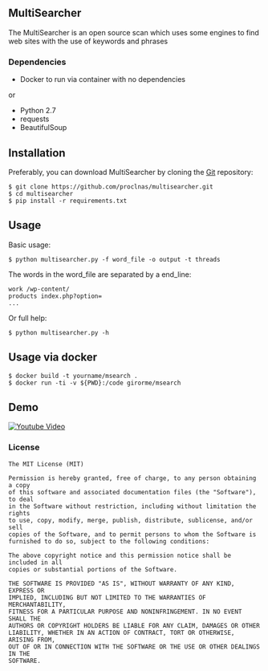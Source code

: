 MultiSearcher
---

The MultiSearcher is an open source scan which uses some engines
to find web sites with the use of keywords and phrases

### Dependencies
* Docker to run via container with no dependencies

or 

* Python 2.7
* requests
* BeautifulSoup

Installation
----

Preferably, you can download MultiSearcher by cloning the [Git](https://github.com/proclnas/multisearcher) repository:

```
$ git clone https://github.com/proclnas/multisearcher.git 
$ cd multisearcher
$ pip install -r requirements.txt
```

Usage
----

Basic usage:
```
$ python multisearcher.py -f word_file -o output -t threads
```
	
The words in the word_file are separated by a end_line:

```
work /wp-content/
products index.php?option=
...
```

Or full help:
```
$ python multisearcher.py -h
```

Usage via docker
----
```
$ docker build -t yourname/msearch .
$ docker run -ti -v ${PWD}:/code girorme/msearch
```
    
Demo
----
[![Youtube Video](http://i.imgur.com/1CRVxu1.jpg)](https://www.youtube.com/watch?v=NaLIHsaBxDM)

### License
```
The MIT License (MIT)

Permission is hereby granted, free of charge, to any person obtaining a copy
of this software and associated documentation files (the "Software"), to deal
in the Software without restriction, including without limitation the rights
to use, copy, modify, merge, publish, distribute, sublicense, and/or sell
copies of the Software, and to permit persons to whom the Software is
furnished to do so, subject to the following conditions:

The above copyright notice and this permission notice shall be included in all
copies or substantial portions of the Software.

THE SOFTWARE IS PROVIDED "AS IS", WITHOUT WARRANTY OF ANY KIND, EXPRESS OR
IMPLIED, INCLUDING BUT NOT LIMITED TO THE WARRANTIES OF MERCHANTABILITY,
FITNESS FOR A PARTICULAR PURPOSE AND NONINFRINGEMENT. IN NO EVENT SHALL THE
AUTHORS OR COPYRIGHT HOLDERS BE LIABLE FOR ANY CLAIM, DAMAGES OR OTHER
LIABILITY, WHETHER IN AN ACTION OF CONTRACT, TORT OR OTHERWISE, ARISING FROM,
OUT OF OR IN CONNECTION WITH THE SOFTWARE OR THE USE OR OTHER DEALINGS IN THE
SOFTWARE.
```
